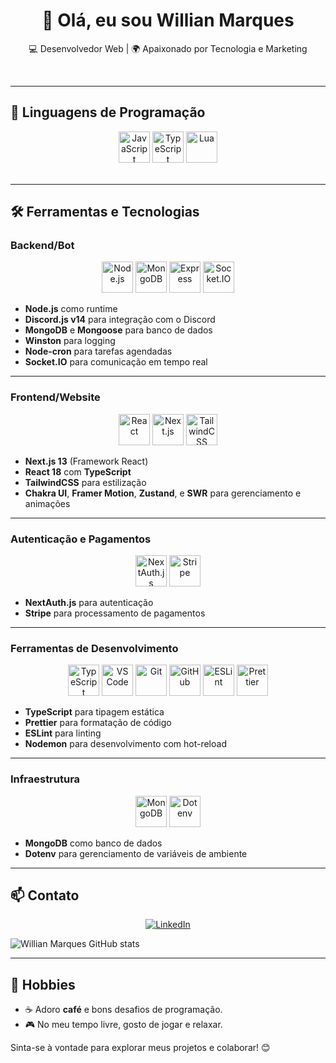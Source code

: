 <h1 align="center">👋 Olá, eu sou Willian Marques</h1>

<p align="center">
  💻 Desenvolvedor Web | 🌍 Apaixonado por Tecnologia e Marketing
</p><br>

---

## 🚀 Linguagens de Programação
<div align="center">
  <img src="https://skillicons.dev/icons?i=javascript" alt="JavaScript" width="50" height="50"/>
  <img src="https://skillicons.dev/icons?i=typescript" alt="TypeScript" width="50" height="50"/>
  <img src="https://cdn.jsdelivr.net/gh/devicons/devicon/icons/lua/lua-original.svg" alt="Lua" width="50" height="50"/>
</div><br>

---

## 🛠️ Ferramentas e Tecnologias

### **Backend/Bot**
<div align="center">
  <img src="https://skillicons.dev/icons?i=nodejs" alt="Node.js" width="50" height="50"/>
  <img src="https://skillicons.dev/icons?i=mongodb" alt="MongoDB" width="50" height="50"/>
  <img src="https://cdn.jsdelivr.net/gh/devicons/devicon/icons/express/express-original-wordmark.svg" alt="Express" width="50" height="50"/>
  <img src="https://cdn.jsdelivr.net/gh/devicons/devicon/icons/socketio/socketio-original.svg" alt="Socket.IO" width="50" height="50"/>
</div>

- **Node.js** como runtime
- **Discord.js v14** para integração com o Discord
- **MongoDB** e **Mongoose** para banco de dados
- **Winston** para logging
- **Node-cron** para tarefas agendadas
- **Socket.IO** para comunicação em tempo real

---

### **Frontend/Website**
<div align="center">
  <img src="https://skillicons.dev/icons?i=react" alt="React" width="50" height="50"/>
  <img src="https://skillicons.dev/icons?i=nextjs" alt="Next.js" width="50" height="50"/>
  <img src="https://skillicons.dev/icons?i=tailwindcss" alt="TailwindCSS" width="50" height="50"/>
</div>

- **Next.js 13** (Framework React)
- **React 18** com **TypeScript**
- **TailwindCSS** para estilização
- **Chakra UI**, **Framer Motion**, **Zustand**, e **SWR** para gerenciamento e animações

---

### **Autenticação e Pagamentos**
<div align="center">
  <img src="https://skillicons.dev/icons?i=auth0" alt="NextAuth.js" width="50" height="50"/>
  <img src="https://skillicons.dev/icons?i=stripe" alt="Stripe" width="50" height="50"/>
</div>

- **NextAuth.js** para autenticação
- **Stripe** para processamento de pagamentos

---

### **Ferramentas de Desenvolvimento**
<div align="center">
  <img src="https://skillicons.dev/icons?i=typescript" alt="TypeScript" width="50" height="50"/>
  <img src="https://skillicons.dev/icons?i=vscode" alt="VS Code" width="50" height="50"/>
  <img src="https://skillicons.dev/icons?i=git" alt="Git" width="50" height="50"/>
  <img src="https://skillicons.dev/icons?i=github" alt="GitHub" width="50" height="50"/>
  <img src="https://skillicons.dev/icons?i=eslint" alt="ESLint" width="50" height="50"/>
  <img src="https://skillicons.dev/icons?i=prettier" alt="Prettier" width="50" height="50"/>
</div>

- **TypeScript** para tipagem estática
- **Prettier** para formatação de código
- **ESLint** para linting
- **Nodemon** para desenvolvimento com hot-reload

---

### **Infraestrutura**
<div align="center">
  <img src="https://skillicons.dev/icons?i=mongodb" alt="MongoDB" width="50" height="50"/>
  <img src="https://cdn.jsdelivr.net/gh/devicons/devicon/icons/dotenv/dotenv-original.svg" alt="Dotenv" width="50" height="50"/>
</div>

- **MongoDB** como banco de dados
- **Dotenv** para gerenciamento de variáveis de ambiente

---

## 📫 Contato

<p align="center">
  <a href="https://www.linkedin.com/in/marqueswillian/" target="_blank">
    <img src="https://img.shields.io/badge/-LinkedIn-blue?style=flat-square&logo=Linkedin&logoColor=white" alt="LinkedIn"/>
  </a>
</p>

![Willian Marques GitHub stats](https://github-readme-stats.vercel.app/api?username=AlwaysPalaye&show_icons=true&theme=radical)

---

## 🎯 Hobbies

- ☕ Adoro **café** e bons desafios de programação.
- 🎮 No meu tempo livre, gosto de jogar e relaxar.

Sinta-se à vontade para explorar meus projetos e colaborar! 😊
